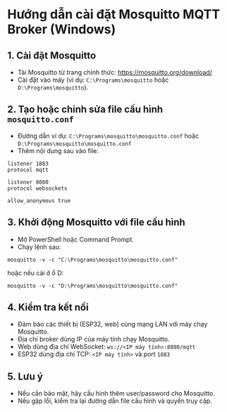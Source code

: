 # Hướng dẫn cài đặt Mosquitto MQTT Broker (Windows)

## 1. Cài đặt Mosquitto
- Tải Mosquitto từ trang chính thức: https://mosquitto.org/download/
- Cài đặt vào máy (ví dụ: `C:\Programs\mosquitto` hoặc `D:\Programs\mosquitto`).

## 2. Tạo hoặc chỉnh sửa file cấu hình `mosquitto.conf`
- Đường dẫn ví dụ: `C:\Programs\mosquitto\mosquitto.conf` hoặc `D:\Programs\mosquitto\mosquitto.conf`
- Thêm nội dung sau vào file:

```
listener 1883
protocol mqtt

listener 8080
protocol websockets

allow_anonymous true
```

## 3. Khởi động Mosquitto với file cấu hình
- Mở PowerShell hoặc Command Prompt.
- Chạy lệnh sau:

```
mosquitto -v -c "C:\Programs\mosquitto\mosquitto.conf"
```

hoặc nếu cài ở ổ D:
```
mosquitto -v -c "D:\Programs\mosquitto\mosquitto.conf"
```

## 4. Kiểm tra kết nối
- Đảm bảo các thiết bị (ESP32, web) cùng mạng LAN với máy chạy Mosquitto.
- Địa chỉ broker dùng IP của máy tính chạy Mosquitto.
- Web dùng địa chỉ WebSocket: `ws://<IP máy tính>:8080/mqtt`
- ESP32 dùng địa chỉ TCP: `<IP máy tính>` và port `1883`

## 5. Lưu ý
- Nếu cần bảo mật, hãy cấu hình thêm user/password cho Mosquitto.
- Nếu gặp lỗi, kiểm tra lại đường dẫn file cấu hình và quyền truy cập.
